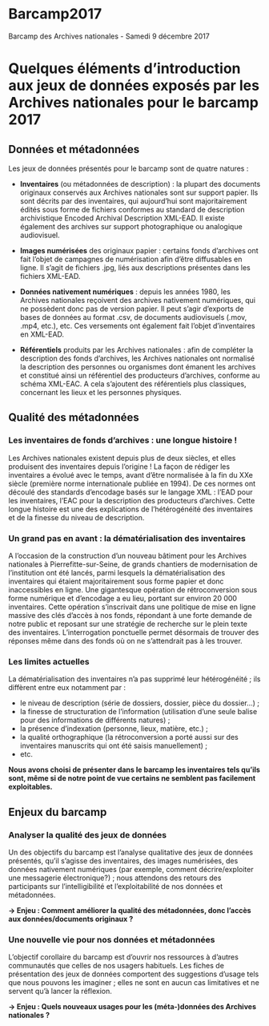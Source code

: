 # Barcamp2017
Barcamp des Archives nationales - Samedi 9 décembre 2017


# Quelques éléments d’introduction aux jeux de données exposés par les Archives nationales pour le barcamp 2017


## Données et métadonnées

Les jeux de données présentés pour le barcamp sont de quatre natures :

* **Inventaires** (ou métadonnées de description) : la plupart des documents originaux conservés aux Archives nationales sont sur support papier. Ils sont décrits par des inventaires, qui aujourd’hui sont majoritairement édités sous forme de fichiers conformes au standard de description archivistique Encoded Archival Description XML-EAD. Il existe également des archives sur support photographique ou analogique audiovisuel.

* **Images numérisées** des originaux papier : certains fonds d’archives ont fait l’objet de campagnes de numérisation afin d’être diffusables en ligne. Il s’agit de fichiers .jpg, liés aux descriptions présentes dans les fichiers XML-EAD.

* **Données nativement numériques** : depuis les années 1980, les Archives nationales reçoivent des archives nativement numériques, qui ne possèdent donc pas de version papier. Il peut s’agir d’exports de bases de données au format .csv, de documents audiovisuels (.mov, .mp4, etc.), etc. Ces versements ont également fait l’objet d’inventaires en XML-EAD.

* **Référentiels** produits par les Archives nationales : afin de compléter la description des fonds d’archives, les Archives nationales ont normalisé la description des personnes ou organismes dont émanent les archives et constitué ainsi un référentiel des producteurs d’archives, conforme au schéma XML-EAC. A cela s’ajoutent des référentiels plus classiques, concernant les lieux et les personnes physiques.

## Qualité des métadonnées

### Les inventaires de fonds d’archives : une longue histoire !
Les Archives nationales existent depuis plus de deux siècles, et elles produisent des inventaires depuis l’origine ! La façon de rédiger les inventaires a évolué avec le temps, avant d’être normalisée à la fin du XXe siècle (première norme internationale publiée en 1994). De ces normes ont découlé des standards d’encodage basés sur le langage XML : l’EAD pour les inventaires, l’EAC pour la description des producteurs d’archives. Cette longue histoire est une des explications de l’hétérogénéité des inventaires et de la finesse du niveau de description.

### Un grand pas en avant : la dématérialisation des inventaires
A l’occasion de la construction d’un nouveau bâtiment pour les Archives nationales à Pierrefitte-sur-Seine, de grands chantiers de modernisation de l’institution ont été lancés, parmi lesquels la dématérialisation des inventaires qui étaient majoritairement sous forme papier et donc inaccessibles en ligne. Une gigantesque opération de rétroconversion sous forme numérique et d’encodage a eu lieu, portant sur environ 20 000 inventaires. Cette opération s’inscrivait dans une politique de mise en ligne massive des clés d’accès à nos fonds, répondant à une forte demande de notre public et reposant sur une stratégie de recherche sur le plein texte des inventaires. L’interrogation ponctuelle permet désormais de trouver des réponses même dans des fonds où on ne s’attendrait pas à les trouver.

### Les limites actuelles
La dématérialisation des inventaires n’a pas supprimé leur hétérogénéité ; ils diffèrent entre eux notamment par :
* le niveau de description (série de dossiers, dossier, pièce du dossier…) ;
* la finesse de structuration de l’information (utilisation d’une seule balise pour des informations de différents natures) ;
* la présence d’indexation (personne, lieux, matière, etc.) ;
* la qualité orthographique (la rétroconversion a porté aussi sur des inventaires manuscrits qui ont été saisis manuellement) ;
* etc.

**Nous avons choisi de présenter dans le barcamp les inventaires tels qu’ils sont, même si de notre point de vue certains ne semblent pas facilement exploitables.**

## Enjeux du barcamp

### Analyser la qualité des jeux de données
Un des objectifs du barcamp est l’analyse qualitative des jeux de données présentés, qu’il s’agisse des inventaires, des images numérisées, des données nativement numériques  (par exemple, comment décrire/exploiter une messagerie électronique?) ; nous attendons des retours des participants sur l’intelligibilité et l’exploitabilité de nos données et métadonnées.

**→ Enjeu : Comment améliorer la qualité des métadonnées, donc l’accès aux données/documents originaux ?**


### Une nouvelle vie pour nos données et métadonnées
L’objectif corollaire du barcamp est d’ouvrir nos ressources à d’autres communautés que celles de nos usagers habituels. Les fiches de présentation des jeux de données comportent des suggestions d’usage tels que nous pouvons les imaginer ; elles ne sont en aucun cas limitatives et ne servent qu’à lancer la réflexion.

**→ Enjeu : Quels nouveaux usages pour les (méta-)données des Archives nationales ?**

